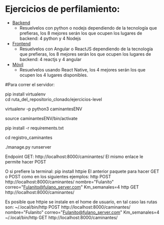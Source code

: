 # Ejercicios de perfilamiento:

- [Backend](https://github.com/hackademymx/frontend-level/blob/master/README-backend.md)
  - Resuelvelos con python o nodejs dependiendo de la tecnología que prefieras, los 8 mejores serán los que ocupen los lugares de backend: 4 python y 4 Nodejs
- [Frontend](https://github.com/hackademymx/frontend-level/blob/master/README-frontend.md)
  - Resuelvelos con Angular o ReactJS dependiendo de la tecnología que prefieras, los 8 mejores serán los que ocupen los lugares de backend: 4 reactjs y 4 angular
- [Móvil](https://github.com/hackademymx/frontend-level/blob/master/README-movil.md)
  - Resuelvelos usando React Native, los 4 mejores serán los que ocupen los 4 lugares disponibles.
  

#Para correr el servidor:

pip install virtualenv\
cd ruta_del_repositorio_clonado/ejercicios-level

virtualenv -p python3 caminantesENV

source caminantesENV/bin/activate

pip install -r requirements.txt

cd registro_caminantes

./manage.py runserver

Endpoint GET:
http://localhost:8000/caminantes/
El mismo enlace le permite hacer POST

O si prefiere la terminal:
pip install httpie
El anterior paquete para hacer GET o POST como en los siguientes ejemplos:
http POST http://localhost:8000/caminantes/ nombre="Fulanito" correo="Fulanito@fulano_server.com" Km_semanales=4
http GET http://localhost:8000/caminantes/

Es posible que httpie se instale en el home de usuario, en tal caso las rutas son:
~/.local/bin/http POST http://localhost:8000/caminantes/ nombre="Fulanito" correo="Fulanito@fulano_server.com" Km_semanales=4
~/.local/bin/http GET http://localhost:8000/caminantes/

